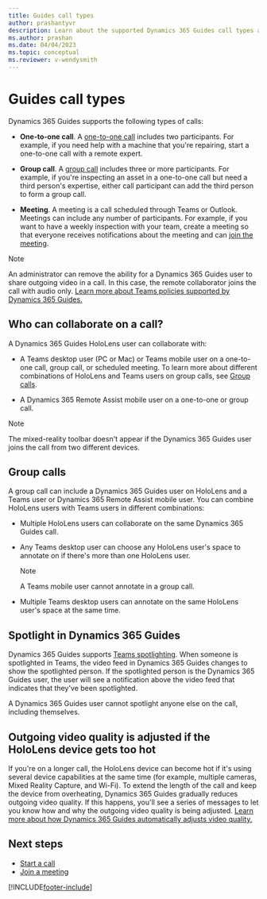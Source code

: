 ```yaml
---
title: Guides call types   
author: prashantyvr
description: Learn about the supported Dynamics 365 Guides call types and who can collaborate
ms.author: prashan
ms.date: 04/04/2023
ms.topic: conceptual
ms.reviewer: v-wendysmith
---
```


# Guides call types

Dynamics 365 Guides supports the following types of calls:  

- **One-to-one call**. A [one-to-one call](calling-start-call.md#start-a-one-to-one-call) includes two participants. For example, if you need help with a machine that you're repairing, start a one-to-one call with a remote expert.

- **Group call**. A [group call](calling-start-call.md#start-a-group-call) includes three or more participants. For example, if you're inspecting an asset in a one-to-one call but need a third person's expertise, either call participant can add the third person to form a group call.

- **Meeting**. A meeting is a call scheduled through Teams or Outlook. Meetings can include any number of participants. For example, if you want to have a weekly inspection with your team, create a meeting so that everyone receives notifications about the meeting and can [join the meeting](calling-meetings.md).

> [!NOTE]
> An administrator can remove the ability for a Dynamics 365 Guides user to share outgoing video in a call. In this case, the remote collaborator joins the call with audio only. [Learn more about Teams policies supported by Dynamics 365 Guides.](admin-teams-policies.md)

## Who can collaborate on a call?

A Dynamics 365 Guides HoloLens user can collaborate with:

- A Teams desktop user (PC or Mac) or Teams mobile user on a one-to-one call, group call, or scheduled meeting. To learn more about different combinations of HoloLens and Teams users on group calls, see [Group calls](#group-calls).

- A Dynamics 365 Remote Assist mobile user on a one-to-one or group call.

> [!NOTE]
> The mixed-reality toolbar doesn't appear if the Dynamics 365 Guides user joins the call from two different devices.

## Group calls

A group call can include a Dynamics 365 Guides user on HoloLens and a Teams user or Dynamics 365 Remote Assist mobile user. You can combine HoloLens users with Teams users in different combinations:

- Multiple HoloLens users can collaborate on the same Dynamics 365 Guides call.

- Any Teams desktop user can choose any HoloLens user's space to annotate on if there's more than one HoloLens user.

  > [!NOTE]
  > A Teams mobile user cannot annotate in a group call.

- Multiple Teams desktop users can annotate on the same HoloLens user's space at the same time.

## Spotlight in Dynamics 365 Guides

Dynamics 365 Guides supports [Teams spotlighting](https://support.microsoft.com/en-us/office/spotlight-someone-s-video-in-a-teams-meeting-58be74a4-efac-4e89-a212-8d198182081e). When someone is spotlighted in Teams, the video feed in Dynamics 365 Guides changes to show the spotlighted person. If the spotlighted person is the Dynamics 365 Guides user, the user will see a notification above the video feed that indicates that they've been spotlighted.

A Dynamics 365 Guides user cannot spotlight anyone else on the call, including themselves.  

## Outgoing video quality is adjusted if the HoloLens device gets too hot

If you're on a longer call, the HoloLens device can become hot if it's using several device capabilities at the same time (for example, multiple cameras, Mixed Reality Capture, and Wi-Fi). To extend the length of the call and keep the device from overheating, Dynamics 365 Guides gradually reduces outgoing video quality. If this happens, you'll see a series of messages to let you know how and why the outgoing video quality is being adjusted. [Learn more about how Dynamics 365 Guides automatically adjusts video quality.](calling-hololens-thermal-adjusting.md)

## Next steps

- [Start a call](calling-start-call.md)
- [Join a meeting](calling-meetings.md)

[!INCLUDE[footer-include](../includes/footer-banner.md)]
